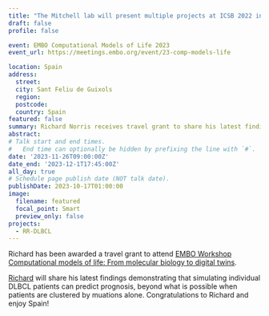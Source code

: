```yaml
---
title: "The Mitchell lab will present multiple projects at ICSB 2022 in Berlin"
draft: false
profile: false 

event: EMBO Computational Models of Life 2023
event_url: https://meetings.embo.org/event/23-comp-models-life

location: Spain
address:
  street:
  city: Sant Feliu de Guixols
  region: 
  postcode: 
  country: Spain
featured: false
summary: Richard Norris receives travel grant to share his latest findings at EMBO in Spain.
abstract: 
# Talk start and end times.
#   End time can optionally be hidden by prefixing the line with `#`.
date: '2023-11-26T09:00:00Z'
date_end: '2023-12-1T17:45:00Z'
all_day: true
# Schedule page publish date (NOT talk date).
publishDate: 2023-10-17T01:00:00
image:
  filename: featured
  focal_point: Smart
  preview_only: false
projects:
  - RR-DLBCL
---
```

Richard has been awarded a travel grant to attend [ EMBO Workshop Computational models of life: From molecular biology to digital twins](https://meetings.embo.org/event/23-comp-models-life).

[Richard](../../authors/richard) will share his latest findings demonstrating that simulating individual DLBCL patients can predict prognosis, beyond what is possible when patients are clustered by muations alone. Congratulations to Richard and enjoy Spain!
